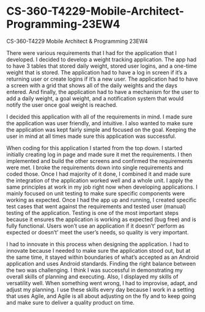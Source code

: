 # CS-360-T4229-Mobile-Architect-Programming-23EW4
CS-360-T4229 Mobile Architect &amp; Programming 23EW4

There were various requirements that I had for the application that I developed. I decided to develop a weight tracking application. The app had to have 3 tables that stored daily weight, stored user logins, and a one-time weight that is stored. The application had to have a log in screen if it’s a returning user or create logins if it’s a new user. The application had to have a screen with a grid that shows all of the daily weights and the days entered. And finally, the application had to have a mechanism for the user to add a daily weight, a goal weight, and a notification system that would notify the user once goal weight is reached. 

I decided this application with all of the requirements in mind. I made sure the application was user friendly, and intuitive. I also wanted to make sure the application was kept fairly simple and focused on the goal. Keeping the user in mind at all times made sure this application was successful. 

When coding for this application I started from the top down. I started initially creating log in page and made sure it met the requirements. I then implemented and build the other screens and confirmed the requirements were met. I broke the requirements down into single requirements and coded those. Once I had majority of it done, I combined it and made sure the integration of the application worked well and a whole unit. I apply the same principles at work in my job right now when developing applications. I mainly focused on unit testing to make sure specific components were working as expected. Once I had the app up and running, I created specific test cases that went against the requirements and tested user (manual) testing of the application. Testing is one of the most important steps because it ensures the application is working as expected (bug free) and is fully functional. Users won’t use an application if it doesn’t’ perform as expected or doesn’t’ meet the user’s needs, so quality is very important. 

I had to innovate in this process when designing the application. I had to innovate because I needed to make sure the application stood out, but at the same time, it stayed within boundaries of what’s accepted as an Android application and uses Android standards. Finding the right balance between the two was challenging. I think I was successful in demonstrating my overall skills of planning and executing. Also, I displayed my skills of versatility well. When something went wrong, I had to improvise, adapt, and adjust my planning. I use these skills every day because I work in a setting that uses Agile, and Agile is all about adjusting on the fly and to keep going and make sure to deliver a quality product on time.
